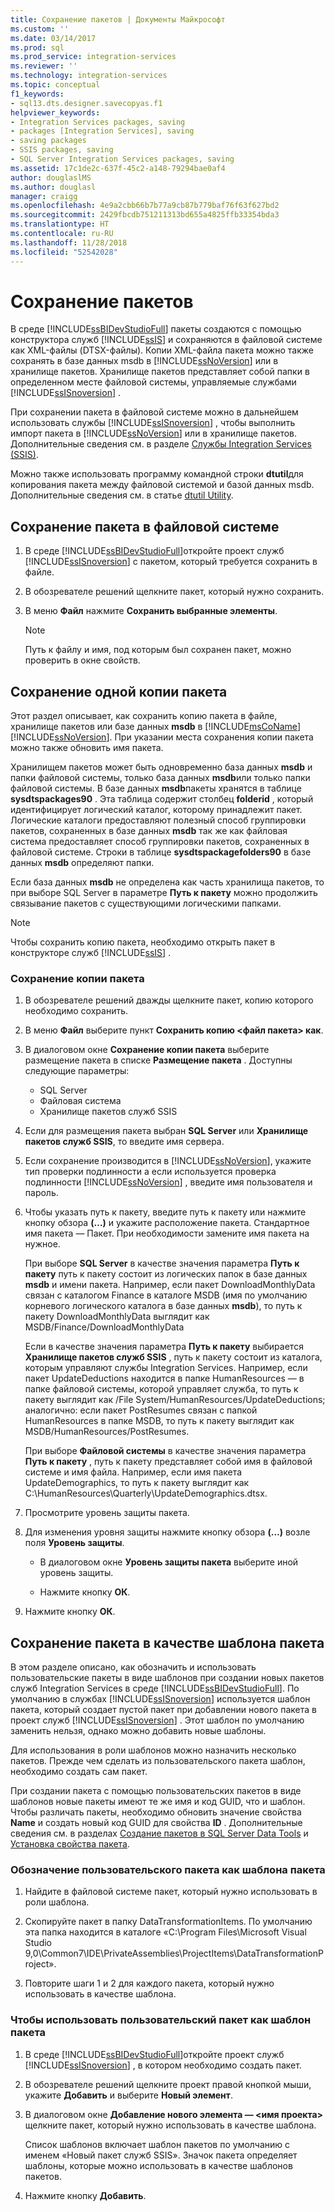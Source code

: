```yaml
---
title: Сохранение пакетов | Документы Майкрософт
ms.custom: ''
ms.date: 03/14/2017
ms.prod: sql
ms.prod_service: integration-services
ms.reviewer: ''
ms.technology: integration-services
ms.topic: conceptual
f1_keywords:
- sql13.dts.designer.savecopyas.f1
helpviewer_keywords:
- Integration Services packages, saving
- packages [Integration Services], saving
- saving packages
- SSIS packages, saving
- SQL Server Integration Services packages, saving
ms.assetid: 17c1de2c-637f-45c2-a148-79294bae0af4
author: douglaslMS
ms.author: douglasl
manager: craigg
ms.openlocfilehash: 4e9a2cbb66b7b77a9cb87b779baf76f63f627bd2
ms.sourcegitcommit: 2429fbcdb751211313bd655a4825ffb33354bda3
ms.translationtype: HT
ms.contentlocale: ru-RU
ms.lasthandoff: 11/28/2018
ms.locfileid: "52542028"
---
```

# <a name="save-packages"></a>Сохранение пакетов
  В среде [!INCLUDE[ssBIDevStudioFull](../includes/ssbidevstudiofull-md.md)] пакеты создаются с помощью конструктора служб [!INCLUDE[ssIS](../includes/ssis-md.md)] и сохраняются в файловой системе как XML-файлы (DTSX-файлы). Копии XML-файла пакета можно также сохранять в базе данных msdb в [!INCLUDE[ssNoVersion](../includes/ssnoversion-md.md)] или в хранилище пакетов. Хранилище пакетов представляет собой папки в определенном месте файловой системы, управляемые службами [!INCLUDE[ssISnoversion](../includes/ssisnoversion-md.md)] .  
  
 При сохранении пакета в файловой системе можно в дальнейшем использовать службы [!INCLUDE[ssISnoversion](../includes/ssisnoversion-md.md)] , чтобы выполнить импорт пакета в [!INCLUDE[ssNoVersion](../includes/ssnoversion-md.md)] или в хранилище пакетов. Дополнительные сведения см. в разделе [Службы Integration Services (SSIS)](../integration-services/service/integration-services-service-ssis-service.md).  
  
 Можно также использовать программу командной строки **dtutil**для копирования пакета между файловой системой и базой данных msdb. Дополнительные сведения см. в статье [dtutil Utility](../integration-services/dtutil-utility.md).  
## <a name="save-a-package-to-the-file-system"></a>Сохранение пакета в файловой системе  
  
1.  В среде [!INCLUDE[ssBIDevStudioFull](../includes/ssbidevstudiofull-md.md)]откройте проект служб [!INCLUDE[ssISnoversion](../includes/ssisnoversion-md.md)] с пакетом, который требуется сохранить в файле.  
  
2.  В обозревателе решений щелкните пакет, который нужно сохранить.  
  
3.  В меню **Файл** нажмите **Сохранить выбранные элементы**.  
  
    > [!NOTE]  
    >  Путь к файлу и имя, под которым был сохранен пакет, можно проверить в окне свойств.  

## <a name="save-a-copy-of-a-package"></a>Сохранение одной копии пакета
  Этот раздел описывает, как сохранить копию пакета в файле, хранилище пакетов или базе данных **msdb** в [!INCLUDE[msCoName](../includes/msconame-md.md)] [!INCLUDE[ssNoVersion](../includes/ssnoversion-md.md)]. При указании места сохранения копии пакета можно также обновить имя пакета.  
  
 Хранилищем пакетов может быть одновременно база данных **msdb** и папки файловой системы, только база данных **msdb**или только папки файловой системы. В базе данных **msdb**пакеты хранятся в таблице **sysdtspackages90** . Эта таблица содержит столбец **folderid** , который идентифицирует логический каталог, которому принадлежит пакет. Логические каталоги предоставляют полезный способ группировки пакетов, сохраненных в базе данных **msdb** так же как файловая система предоставляет способ группировки пакетов, сохраненных в файловой системе. Строки в таблице **sysdtspackagefolders90** в базе данных **msdb** определяют папки.  
  
 Если база данных **msdb** не определена как часть хранилища пакетов, то при выборе SQL Server в параметре **Путь к пакету** можно продолжить связывание пакетов с существующими логическими папками.  
  
> [!NOTE]  
>  Чтобы сохранить копию пакета, необходимо открыть пакет в конструкторе служб [!INCLUDE[ssIS](../includes/ssis-md.md)] .  
  
### <a name="to-save-a-copy-of-a-package"></a>Сохранение копии пакета  
  
1.  В обозревателе решений дважды щелкните пакет, копию которого необходимо сохранить.  
  
2.  В меню **Файл** выберите пункт **Сохранить копию \<файл пакета> как**.  
  
3.  В диалоговом окне **Сохранение копии пакета** выберите размещение пакета в списке **Размещение пакета** . Доступны следующие параметры:  
    -   SQL Server
    -   Файловая система 
    -   Хранилище пакетов служб SSIS 
  
4.  Если для размещения пакета выбран **SQL Server** или **Хранилище пакетов служб SSIS**, то введите имя сервера.  
  
5.  Если сохранение производится в [!INCLUDE[ssNoVersion](../includes/ssnoversion-md.md)], укажите тип проверки подлинности а если используется проверка подлинности [!INCLUDE[ssNoVersion](../includes/ssnoversion-md.md)] , введите имя пользователя и пароль.  
  
6.  Чтобы указать путь к пакету, введите путь к пакету или нажмите кнопку обзора **(…)** и укажите расположение пакета. Стандартное имя пакета — Пакет. При необходимости замените имя пакета на нужное.  
  
     При выборе **SQL Server** в качестве значения параметра **Путь к пакету** путь к пакету состоит из логических папок в базе данных **msdb** и имени пакета. Например, если пакет DownloadMonthlyData связан с каталогом Finance в каталоге MSDB (имя по умолчанию корневого логического каталога в базе данных **msdb**), то путь к пакету DownloadMonthlyData выглядит как MSDB/Finance/DownloadMonthlyData  
  
     Если в качестве значения параметра **Путь к пакету** выбирается **Хранилище пакетов служб SSIS** , путь к пакету состоит из каталога, которым управляют службы Integration Services. Например, если пакет UpdateDeductions находится в папке HumanResources — в папке файловой системы, которой управляет служба, то путь к пакету выглядит как /File System/HumanResources/UpdateDeductions; аналогично: если пакет PostResumes связан с папкой HumanResources в папке MSDB, то путь к пакету выглядит как MSDB/HumanResources/PostResumes.  
  
     При выборе **Файловой системы** в качестве значения параметра **Путь к пакету** , путь к пакету представляет собой имя в файловой системе и имя файла. Например, если имя пакета UpdateDemographics, то путь к пакету выглядит как C:\HumanResources\Quarterly\UpdateDemographics.dtsx.  
  
7.  Просмотрите уровень защиты пакета.  
  
8.  Для изменения уровня защиты нажмите кнопку обзора **(…)** возле поля **Уровень защиты**.  
  
    -   В диалоговом окне **Уровень защиты пакета** выберите иной уровень защиты.  
  
    -   Нажмите кнопку **ОК**.  
  
9. Нажмите кнопку **ОК**.  

## <a name="save-a-package-as-a-package-template"></a>Сохранение пакета в качестве шаблона пакета
 В этом разделе описано, как обозначить и использовать пользовательские пакеты в виде шаблонов при создании новых пакетов служб Integration Services в среде [!INCLUDE[ssBIDevStudioFull](../includes/ssbidevstudiofull-md.md)]. По умолчанию в службах [!INCLUDE[ssISnoversion](../includes/ssisnoversion-md.md)] используется шаблон пакета, который создает пустой пакет при добавлении нового пакета в проект служб [!INCLUDE[ssISnoversion](../includes/ssisnoversion-md.md)] . Этот шаблон по умолчанию заменить нельзя, однако можно добавить новые шаблоны.  
  
 Для использования в роли шаблонов можно назначить несколько пакетов. Прежде чем сделать из пользовательского пакета шаблон, необходимо создать сам пакет.  
  
 При создании пакета с помощью пользовательских пакетов в виде шаблонов новые пакеты имеют те же имя и код GUID, что и шаблон. Чтобы различать пакеты, необходимо обновить значение свойства **Name** и создать новый код GUID для свойства **ID** . Дополнительные сведения см. в разделах [Создание пакетов в SQL Server Data Tools](../integration-services/create-packages-in-sql-server-data-tools.md) и [Установка свойства пакета](../integration-services/set-package-properties.md).  
  
### <a name="to-designate-a-custom-package-as-a-package-template"></a>Обозначение пользовательского пакета как шаблона пакета  
  
1.  Найдите в файловой системе пакет, который нужно использовать в роли шаблона.  
  
2.  Скопируйте пакет в папку DataTransformationItems. По умолчанию эта папка находится в каталоге «C:\Program Files\Microsoft Visual Studio 9,0\Common7\IDE\PrivateAssemblies\ProjectItems\DataTransformationProject».  
  
3.  Повторите шаги 1 и 2 для каждого пакета, который нужно использовать в качестве шаблона.  
  
### <a name="to-use-a-custom-package-as-a-package-template"></a>Чтобы использовать пользовательский пакет как шаблон пакета  
  
1.  В среде [!INCLUDE[ssBIDevStudioFull](../includes/ssbidevstudiofull-md.md)]откройте проект служб [!INCLUDE[ssISnoversion](../includes/ssisnoversion-md.md)] , в котором необходимо создать пакет.  
  
2.  В обозревателе решений щелкните проект правой кнопкой мыши, укажите **Добавить** и выберите **Новый элемент**.  
  
3.  В диалоговом окне **Добавление нового элемента — \<имя проекта>** щелкните пакет, который нужно использовать в качестве шаблона.  
  
     Список шаблонов включает шаблон пакетов по умолчанию с именем «Новый пакет служб SSIS». Значок пакета определяет шаблоны, которые можно использовать в качестве шаблонов пакетов.  
  
4.  Нажмите кнопку **Добавить**.  
